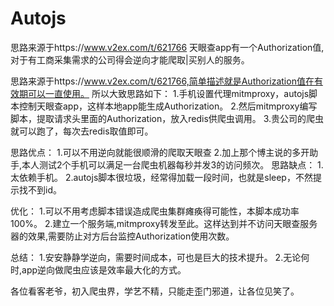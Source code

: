 # Autojs
思路来源于https://www.v2ex.com/t/621766
天眼查app有一个Authorization值,对于有工商采集需求的公司得会逆向才能爬取|买别人的服务。

思路来源于https://www.v2ex.com/t/621766,简单描述就是Authorization值在有效期可以一直使用。
所以大致思路如下：
1.手机设置代理mitmproxy，autojs脚本控制天眼查app，这样本地app能生成Authorization。
2.然后mitmproxy编写脚本，提取请求头里面的Authorization，放入redis供爬虫调用。
3.贵公司的爬虫就可以跑了，每次去redis取值即可。

思路优点：
1.可以不用逆向就能很顺滑的爬取天眼查
2.加上那个博主说的多开助手,本人测试2个手机可以满足一台爬虫机器每秒并发3的访问频次。
思路缺点：
1.太依赖手机。
2.autojs脚本很垃圾，经常得加载一段时间，也就是sleep，不然提示找不到id。

优化：
1.可以不用考虑脚本错误造成爬虫集群瘫痪得可能性，本脚本成功率100%。
2.建立一个服务端,mitmproxy转发至此。这样达到并不访问天眼查服务器的效果,需要防止对方后台监控Authorization使用次数。

总结：
1.安安静静学逆向，需要时间成本，可也是巨大的技术提升。
2.无论何时,app逆向做爬虫应该是效率最大化的方式。

各位看客老爷，初入爬虫界，学艺不精，只能走歪门邪道，让各位见笑了。

